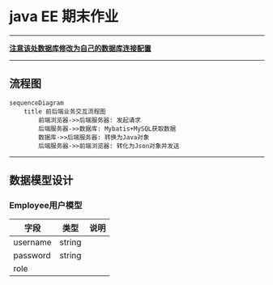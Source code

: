 # java EE 期末作业

---
**[注意该处数据库修改为自己的数据库连接配置](src/main/resources/application.yml)**

---
## 流程图
```mermaid
sequenceDiagram
    title 前后端业务交互流程图
        前端浏览器->>后端服务器: 发起请求
        后端服务器->>数据库: Mybatis+MySQL获取数据
        数据库->>后端服务器: 转换为Java对象
        后端服务器->>前端浏览器: 转化为Json对象并发送
```

---
## 数据模型设计
### Employee用户模型
| 字段       | 类型     |说明|
|----------|--------|-|
| username | string ||
| password | string ||
| role     |||


